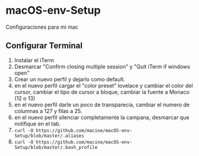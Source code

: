 # macOS-env-Setup
Configuraciones para mi mac

## Configurar Terminal

1. Instalar el iTerm 
2. Desmarcar "Confirm closing multiple session" y "Quit iTerm if windows open"
3. Crear un nuevo perfil y dejarlo como default.
4. en el nuevo perfil cargar el "color preset" lovelace y cambiar el color del cursor, cambiar el tipo de cursor a bloque, cambiar la fuente a Monaco (12 o 13)
5. en el nuevo perfil darle un poco de transparecia, cambiar el numero de columnas a 127 y filas a 25.
6. en el nuevo perfil silenciar completamente la campana, desmarcar que notifique en el tab.
7. ```curl -O https://github.com/macine/macOS-env-Setup/blob/master/.aliases```
8. ```curl -O https://github.com/macine/macOS-env-Setup/blob/master/.bash_profile```


